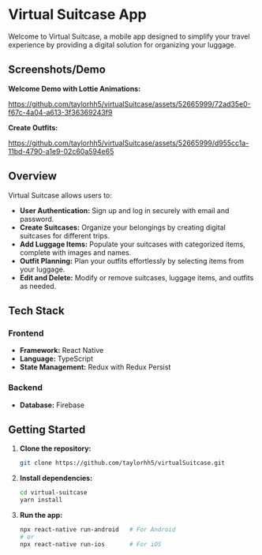 # Virtual Suitcase App

Welcome to Virtual Suitcase, a mobile app designed to simplify your travel experience by providing a digital solution for organizing your luggage.

## Screenshots/Demo

**Welcome Demo with Lottie Animations:**

https://github.com/taylorhh5/virtualSuitcase/assets/52665999/72ad35e0-f67c-4a04-a613-3f36369243f9


**Create Outfits:**

https://github.com/taylorhh5/virtualSuitcase/assets/52665999/d955cc1a-11bd-4790-a1e9-02c60a594e65

## Overview

Virtual Suitcase allows users to:

- **User Authentication:** Sign up and log in securely with email and password.
- **Create Suitcases:** Organize your belongings by creating digital suitcases for different trips.
- **Add Luggage Items:** Populate your suitcases with categorized items, complete with images and names.
- **Outfit Planning:** Plan your outfits effortlessly by selecting items from your luggage.
- **Edit and Delete:** Modify or remove suitcases, luggage items, and outfits as needed.

## Tech Stack

### Frontend

- **Framework:** React Native
- **Language:** TypeScript
- **State Management:** Redux with Redux Persist

### Backend

- **Database:** Firebase

## Getting Started

1. **Clone the repository:**

    ```bash
    git clone https://github.com/taylorhh5/virtualSuitcase.git
    ```

2. **Install dependencies:**

    ```bash
    cd virtual-suitcase
    yarn install
    ```

3. **Run the app:**

    ```bash
    npx react-native run-android   # For Android
    # or
    npx react-native run-ios       # For iOS
    ```
